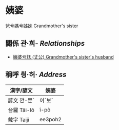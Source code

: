 # 姨婆
[爸](members/member1.md)兮[媽](members/member2.md)兮[姊妹](members/member9.md)
Grandmother's sister

## 關係 관·희- _Relationships_

- [姨婆兮尪 (丈公) Grandmother's sister's husband](member72.md)



## 稱呼 칑·허· _Address_

漢字/諺文 | 姨婆
--- | ---
諺文 깐-뿐ˆ | 이ˆ보ˆ
台羅 Tâi-lô | î-pô
戴字 Taiji | ee3poh2


